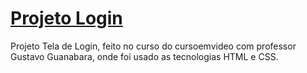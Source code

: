 # [Projeto Login](https://suzimaramoura.github.io/projeto-login/)
Projeto Tela de Login, feito no curso do cursoemvideo com professor Gustavo Guanabara,
onde foi usado as tecnologias HTML e CSS.
